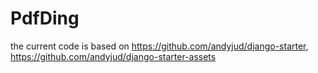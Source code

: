 # PdfDing

the current code is based on https://github.com/andyjud/django-starter, https://github.com/andyjud/django-starter-assets